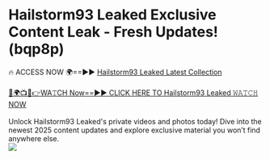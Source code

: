 # Hailstorm93 Leaked Exclusive Content Leak - Fresh Updates! (bqp8p)

🔥 ACCESS NOW 🌍==►► <a href="https://tinyurl.com/kvy9nzfs" rel="nofollow">Hailstorm93 Leaked Latest Collection</a>
<br><br>
[🔴🌍📺📱👉WA𝚃CH Now==►► CLICK HERE TO Hailstorm93 Leaked 𝚆𝙰𝚃𝙲𝙷 NOW](https://tinyurl.com/kvy9nzfs)
<br><br>
Unlock Hailstorm93 Leaked's private videos and photos today! Dive into the newest 2025 content updates and explore exclusive material you won’t find anywhere else.
<br>
<a href="https://tinyurl.com/kvy9nzfs" rel="nofollow" data-target="animated-image.originalLink"><img src="https://camo.githubusercontent.com/8a4f000d20f83aca3bf7ec5f350d767afa0574a8a352519fd8cfa583a6f93a33/68747470733a2f2f692e696d6775722e636f6d2f644a486b345a712e676966" data-canonical-src="https://i.imgur.com/dJHk4Zq.gif" style="max-width: 100%; display: inline-block;" data-target="animated-image.originalImage"></a>
<br>
